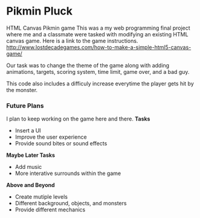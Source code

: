 # Pikmin Pluck
HTML Canvas Pikmin game
This was a my web programming final project where me and a classmate were tasked with modifying an existing HTML canvas game.
Here is a link to the game instructions. http://www.lostdecadegames.com/how-to-make-a-simple-html5-canvas-game/

Our task was to change the theme of the game along with adding animations, targets, scoring system, time limit, game over, and a bad guy. 

This code also includes a difficuly increase everytime the player gets hit by the monster. 

### Future Plans
I plan to keep working on the game here and there.
**Tasks**
- Insert a UI
- Improve the user experience
- Provide sound bites or sound effects

**Maybe Later Tasks**
- Add music
- More interative surrounds within the game

**Above and Beyond**
- Create mutiple levels
- Different background, objects, and monsters
- Provide different mechanics 
